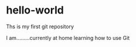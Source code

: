 hello-world
===========

Ths is my first git repository

I am.........currently at home learning how to use Git
